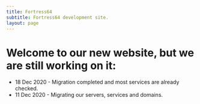 ```yaml
---
title: Fortress64
subtitle: Fortress64 development site.
layout: page
---
```


# Welcome to our new website, but we are still working on it:

* 18 Dec 2020 - Migration completed and most services are already checked.
* 11 Dec 2020 - Migrating our servers, services and domains.
